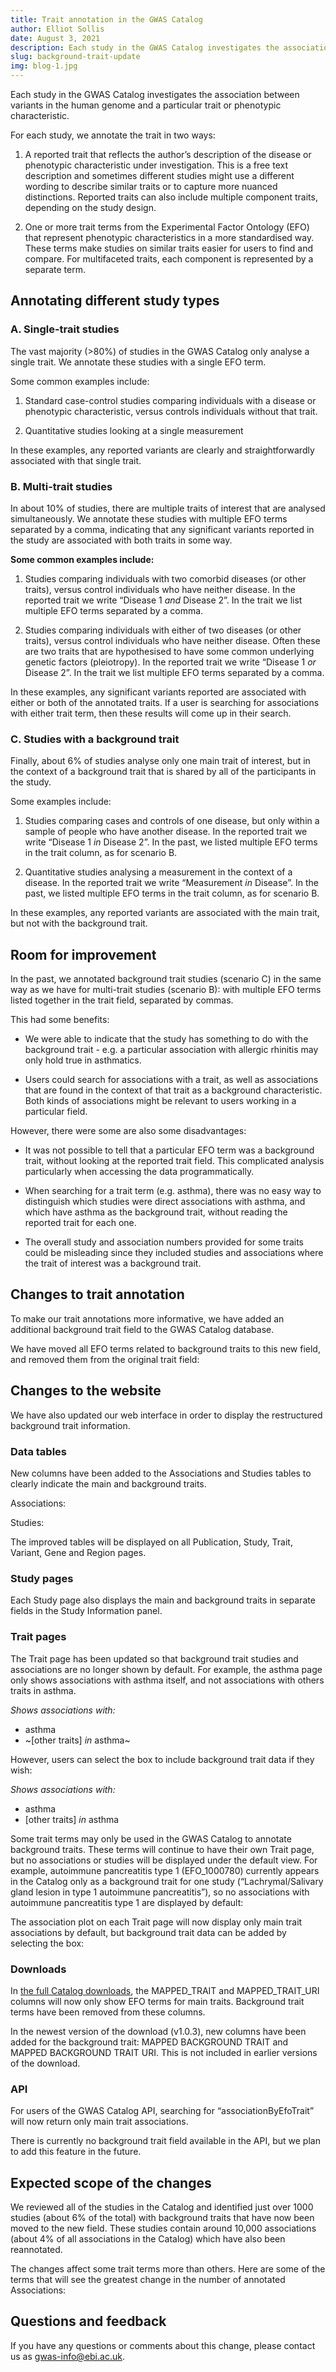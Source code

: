```yaml
---
title: Trait annotation in the GWAS Catalog
author: Elliot Sollis
date: August 3, 2021
description: Each study in the GWAS Catalog investigates the association between variants in the human genome and a particular trait or phenotypic characteristic. For each study, we annotate the trait in two ways, a reported trait that reflects the author’s description of the disease or phenotypic characteristic under investigation. This is a free text description and sometimes
slug: background-trait-update
img: blog-1.jpg
---
```


Each study in the GWAS Catalog investigates the association between variants in the human genome and a particular trait or phenotypic characteristic.

For each study, we annotate the trait in two ways:

1. A reported trait that reflects the author’s description of the disease or phenotypic characteristic under investigation. This is a free text description and sometimes different studies might use a different wording to describe similar traits or to capture more nuanced distinctions. Reported traits can also include multiple component traits, depending on the study design.

2. One or more trait terms from the Experimental Factor Ontology (EFO) that represent phenotypic characteristics in a more standardised way. These terms make studies on similar traits easier for users to find and compare. For multifaceted traits, each component is represented by a separate term.

<article-image src="background-trait-update/rep-trait-example.png" alt="Reported traits mapped to EFO terms"></article-image>

## Annotating different study types 

### A. Single-trait studies

The vast majority (>80%) of studies in the GWAS Catalog only analyse a single trait. We annotate these studies with a single EFO term.

Some common examples include:

1. Standard case-control studies comparing individuals with a disease or phenotypic characteristic, versus controls individuals without that trait.
<article-image src="background-trait-update/eg-sg-trait-binary.png" alt="A case-control study with a single binary trait"></article-image>

2. Quantitative studies looking at a single measurement
<article-image src="background-trait-update/eg-sg-trait-quant.png" alt="A quantitative study with a single continuous trait"></article-image>


In these examples, any reported variants are clearly and straightforwardly associated with that single trait.

### B. Multi-trait studies

In about 10% of studies, there are multiple traits of interest that are analysed simultaneously. We annotate these studies with multiple EFO terms separated by a comma, indicating that any significant variants reported in the study are associated with both traits in some way.

**Some common examples include:**

1. Studies comparing individuals with two comorbid diseases (or other traits), versus control individuals who have neither disease. In the reported trait we write “Disease 1 _and_ Disease 2”. In the trait we list multiple EFO terms separated by a comma.
<article-image src="background-trait-update/eg-multi-trait-and.png" alt="A case-control study where cases have two co-occuring traits"></article-image>

2. Studies comparing individuals with either of two diseases (or other traits), versus control individuals who have neither disease. Often these are two traits that are hypothesised to have some common underlying genetic factors (pleiotropy). In the reported trait we write “Disease 1 _or_ Disease 2”. In the trait we list multiple EFO terms separated by a comma.
<article-image src="background-trait-update/eg-multi-trait-or.png" alt="A case-control study where cases may have either of two distinct traits"></article-image>

In these examples, any significant variants reported are associated with either or both of the annotated traits. If a user is searching for associations with either trait term, then these results will come up in their search.

### C. Studies with a background trait

Finally, about 6% of studies analyse only one main trait of interest, but in the context of a background trait that is shared by all of the participants in the study.

Some examples include:

1. Studies comparing cases and controls of one disease, but only within a sample of people who have another disease. In the reported trait we write “Disease 1 _in_ Disease 2”. In the past, we listed multiple EFO terms in the trait column, as for scenario B.
<article-image src="background-trait-update/eg-bg-trait-binary.png" alt="A case-control study for one binary trait within a second background trait"></article-image>

2. Quantitative studies analysing a measurement in the context of a disease. In the reported trait we write “Measurement _in_ Disease”. In the past, we listed multiple EFO terms in the trait column, as for scenario B.
<article-image src="background-trait-update/eg-bg-trait-quant.png" alt="A quantitative study for one continuous trait within a second background trait"></article-image>

In these examples, any reported variants are associated with the main trait, but not with the background trait.

## Room for improvement

In the past, we annotated background trait studies (scenario C) in the same way as we have for multi-trait studies (scenario B): with multiple EFO terms listed together in the trait field, separated by commas.

This had some benefits:

* We were able to indicate that the study has something to do with the background trait - e.g. a particular association with allergic rhinitis may only hold true in asthmatics.

* Users could search for associations with a trait, as well as associations that are found in the context of that trait as a background characteristic. Both kinds of associations might be relevant to users working in a particular field.

However, there were some are also some disadvantages:

* It was not possible to tell that a particular EFO term was a background trait, without looking at the reported trait field. This complicated analysis particularly when accessing the data programmatically.

* When searching for a trait term (e.g. asthma), there was no easy way to distinguish which studies were direct associations with asthma, and which have asthma as the background trait, without reading the reported trait for each one.

* The overall study and association numbers provided for some traits could be misleading since they included studies and associations where the trait of interest was a background trait.

## Changes to trait annotation

To make our trait annotations more informative, we have added an additional background trait field to the GWAS Catalog database.

We have moved all EFO terms related to background traits to this new field, and removed them from the original trait field:
<article-image src="background-trait-update/annotation-change.png" alt="We have moved EFO terms for background traits to a separate field"></article-image>

## Changes to the website

We have also updated our web interface in order to display the restructured background trait information.

### Data tables

New columns have been added to the Associations and Studies tables to clearly indicate the main and background traits.

Associations:
<article-image src="background-trait-update/new-assoc-table.png" alt="Separate main and background traits displayed in Associations table"></article-image>

Studies:
<article-image src="background-trait-update/new-study-table.png" alt="Separate main and background traits displayed in Studies table"></article-image>

The improved tables will be displayed on all Publication, Study, Trait, Variant, Gene and Region pages.

### Study pages

Each Study page also displays the main and background traits in separate fields in the Study Information panel.
<article-image src="background-trait-update/study-info-panel.png" alt="Main and background traits displayed in the Study Information panel"></article-image>

### Trait pages

The Trait page has been updated so that background trait studies and associations are no longer shown by default. For example, the asthma page only shows associations with asthma itself, and not associations with others traits in asthma.
<article-image src="background-trait-update/asthma-no-bg.png" alt="Asthma Trait page showing associations with asthma only"></article-image>

_Shows associations with:_
* asthma
* ~[other traits] _in_ asthma~

However, users can select the box to include background trait data if they wish:
<article-image src="background-trait-update/asthma-with-bg.png" alt="Asthma Trait page showing associations with asthma AND with other traits in a background of asthma."></article-image>

_Shows associations with:_
* asthma
* [other traits] _in_ asthma

Some trait terms may only be used in the GWAS Catalog to annotate background traits. These terms will continue to have their own Trait page, but no associations or studies will be displayed under the default view. For example, autoimmune pancreatitis type 1 (EFO_1000780) currently appears in the Catalog only as a background trait for one study (“Lachrymal/Salivary gland lesion in type 1 autoimmune pancreatitis”), so no associations with autoimmune pancreatitis type 1  are displayed by default:
<article-image src="background-trait-update/no-records.png" alt="A Trait page with no main trait associations"></article-image>

The association plot on each Trait page will now display only main trait associations by default, but background trait data can be added by selecting the box:
<article-image src="background-trait-update/assoc-plot-change.png" alt="Association plot with with or without background trait data"></article-image>

### Downloads

In [the full Catalog downloads](http://www.ebi.ac.uk/gwas/docs/file-downloads), the MAPPED_TRAIT and MAPPED_TRAIT_URI columns will now only show EFO terms for main traits. Background trait terms have been removed from these columns.

In the newest version of the download (v1.0.3), new columns have been added for the background trait: MAPPED BACKGROUND TRAIT and MAPPED BACKGROUND TRAIT URI. This is not included in earlier versions of the download.

### API

For users of the GWAS Catalog API, searching for “associationByEfoTrait” will now return only main trait associations.

There is currently no background trait field available in the API, but we plan to add this feature in the future.

## Expected scope of the changes

We reviewed all of the studies in the Catalog and identified just over 1000 studies (about 6% of the total) with background traits that have now been moved to the new field. These studies contain around 10,000 associations (about 4% of all associations in the Catalog) which have also been reannotated.

The changes affect some trait terms more than others. Here are some of the terms that will see the greatest change in the number of annotated Associations:
<article-image src="background-trait-update/most-affected-traits.png" alt="Graph of selected trait terms affected by this change"></article-image>

## Questions and feedback

If you have any questions or comments about this change, please contact us as gwas-info@ebi.ac.uk.